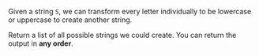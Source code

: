 Given a string `S`, we can transform every letter individually to be lowercase or uppercase to create another string.

Return a list of all possible strings we could create. You can return the output in **any order**.